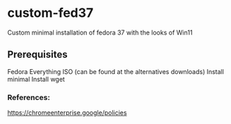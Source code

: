 # custom-fed37
Custom minimal installation of fedora 37 with the looks of Win11

## Prerequisites
Fedora Everything ISO (can be found at the alternatives downloads) 
Install minimal
Install wget


### References:
https://chromeenterprise.google/policies
